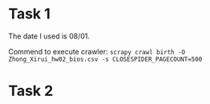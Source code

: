 # Task 1
The date I used is 08/01.

Commend to execute crawler: `scrapy crawl birth -O Zhong_Xirui_hw02_bios.csv -s CLOSESPIDER_PAGECOUNT=500`

# Task 2